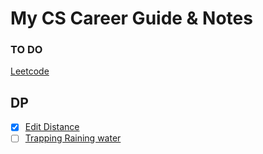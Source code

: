 # My CS Career Guide & Notes
### TO DO

[Leetcode](https://www.leetcode.com)



## DP
- [x] [Edit Distance](https://leetcode.com/problems/edit-distance/)
- [ ] [Trapping Raining water](https://leetcode.com/problems/trapping-rain-water/)
